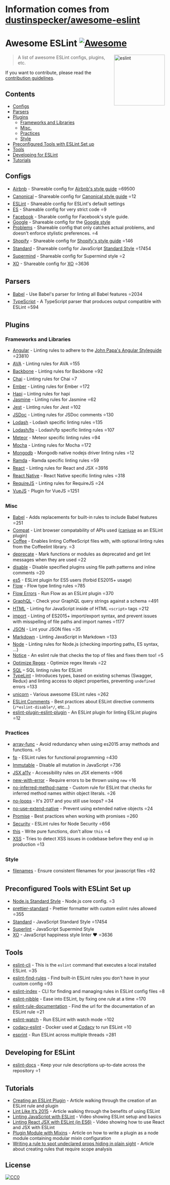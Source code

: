# Information comes from [dustinspecker/awesome-eslint](https://github.com/dustinspecker/awesome-eslint)
# Awesome ESLint [![Awesome](https://awesome.re/badge.svg)](https://awesome.re)

[<img src="http://eslint.org/img/logo.svg" width="160" align="right" alt="eslint">](http://eslint.org)

> A list of awesome ESLint configs, plugins, etc.

If you want to contribute, please read the [contribution guidelines](contributing.md).

## Contents

- [Configs](#configs)
- [Parsers](#parsers)
- [Plugins](#plugins)
  - [Frameworks and Libraries](#frameworks-and-libraries)
  - [Misc.](#misc)
  - [Practices](#practices)
  - [Style](#style)
- [Preconfigured Tools with ESLint Set up](#preconfigured-tools-with-eslint-set-up)
- [Tools](#tools)
- [Developing for ESLint](#developing-for-eslint)
- [Tutorials](#tutorials)

## Configs

- [Airbnb](https://github.com/airbnb/javascript/tree/master/packages/eslint-config-airbnb) - Shareable config for [Airbnb's style guide](https://github.com/airbnb/javascript) :star:69500
- [Canonical](https://github.com/gajus/eslint-config-canonical) – Shareable config for [Canonical style guide](https://github.com/gajus/canonical) :star:12
- [ESLint](https://github.com/eslint/eslint/tree/master/packages/eslint-config-eslint) - Shareable config for ESLint's default settings
- [ES](https://github.com/thenativeweb/eslint-config-es) - Shareable config for very strict code :star:9
- [Facebook](https://www.npmjs.com/package/eslint-config-fbjs) - Sharable config for Facebook's style guide.
- [Google](https://github.com/google/eslint-config-google) - Shareable config for the [Google style](http://google.github.io/styleguide/javascriptguide.xml)
- [Problems](https://github.com/RyanZim/eslint-config-problems) - Shareable config that only catches actual problems, and doesn't enforce stylistic preferences. :star:4
- [Shopify](https://github.com/Shopify/eslint-plugin-shopify) - Shareable config for [Shopify's style guide](https://github.com/Shopify/javascript) :star:146
- [Standard](https://github.com/feross/eslint-config-standard) - Shareable config for JavaScript [Standard Style](https://github.com/feross/standard) :star:17454
- [Supermind](https://github.com/supermind/eslint-config-supermind) - Shareable config for Supermind style :star:2
- [XO](https://github.com/sindresorhus/eslint-config-xo) - Shareable config for [XO](https://github.com/sindresorhus/xo) :star:3636

## Parsers

- [Babel](https://github.com/babel/babel-eslint) - Use Babel's parser for linting all Babel features :star:2034
- [TypeScript](https://github.com/eslint/typescript-eslint-parser) - A TypeScript parser that produces output compatible with ESLint :star:594

## Plugins

### Frameworks and Libraries

- [Angular](https://github.com/Gillespie59/eslint-plugin-angular) - Linting rules to adhere to the [John Papa's Angular Styleguide](https://github.com/johnpapa/angular-styleguide) :star:23810
- [AVA](https://github.com/sindresorhus/eslint-plugin-ava) - Linting rules for AVA :star:155
- [Backbone](https://github.com/ilyavolodin/eslint-plugin-backbone) - Linting rules for Backbone :star:92
- [Chai](https://github.com/turbo87/eslint-plugin-chai-expect) - Linting rules for Chai :star:7
- [Ember](https://github.com/netguru/eslint-plugin-ember) - Linting rules for Ember :star:172
- [Hapi](https://github.com/continuationlabs/eslint-plugin-hapi) – Linting rules for hapi
- [Jasmine](https://github.com/tlvince/eslint-plugin-jasmine) - Linting rules for Jasmine :star:62
- [Jest](https://github.com/jest-community/eslint-plugin-jest) - Linting rules for Jest :star:102
- [JSDoc](https://github.com/gajus/eslint-plugin-jsdoc) - Linting rules for JSDoc comments :star:130
- [Lodash](https://github.com/wix/eslint-plugin-lodash) - Lodash specific linting rules :star:135
- [Lodash/fp](https://github.com/jfmengels/eslint-plugin-lodash-fp) - Lodash/fp specific linting rules :star:107
- [Meteor](https://github.com/dferber90/eslint-plugin-meteor) - Meteor specific linting rules :star:94
- [Mocha](https://github.com/lo1tuma/eslint-plugin-mocha) - Linting rules for Mocha :star:172
- [Mongodb](https://github.com/nfroidure/eslint-plugin-mongodb) - Mongodb native nodejs driver linting rules :star:12
- [Ramda](https://github.com/ramda/eslint-plugin-ramda) - Ramda specific linting rules :star:59
- [React](https://github.com/yannickcr/eslint-plugin-react) - Linting rules for React and JSX :star:3916
- [React Native](https://github.com/Intellicode/eslint-plugin-react-native) - React Native specific linting rules :star:318
- [RequireJS](https://github.com/cvisco/eslint-plugin-requirejs) - Linting rules for RequireJS :star:24
- [VueJS](https://github.com/vuejs/eslint-plugin-vue) - Plugin for VueJS :star:1251

### Misc

- [Babel](https://github.com/babel/eslint-plugin-babel) - Adds replacements for built-in rules to include Babel features :star:251
- [Compat](https://github.com/amilajack/eslint-plugin-compat) - Lint browser compatability of APIs used ([caniuse](http://caniuse.com/#search=fetch) as an ESLint plugin)
- [Coffee](https://github.com/aminland/eslint-plugin-coffee) - Enables linting CoffeeScript files with, with optional linting rules from the Coffeelint library. :star:3
- [deprecate](https://github.com/AlexMost/eslint-plugin-deprecate) - Mark functions or modules as deprecated and get lint messages when they are used :star:22
- [disable](https://github.com/mradionov/eslint-plugin-disable) - Disable specified plugins using file path patterns and inline comments :star:20
- [es5](https://github.com/nkt/eslint-plugin-es5) - ESLint plugin for ES5 users (forbid ES2015+ usage)
- [Flow](https://github.com/gajus/eslint-plugin-flowtype) - Flow type linting rules :star:785
- [Flow Errors](https://github.com/amilajack/eslint-plugin-flowtype-errors) - Run Flow as an ESLint plugin :star:370
- [GraphQL](https://github.com/apollostack/eslint-plugin-graphql) - Check your GraphQL query strings against a schema :star:491
- [HTML](https://github.com/BenoitZugmeyer/eslint-plugin-html) - Linting for JavaScript inside of HTML `<script>` tags :star:212
- [import](https://github.com/benmosher/eslint-plugin-import) - Linting of ES2015+  import/export syntax, and prevent issues with misspelling of file paths and import names :star:1177
- [JSON](https://github.com/azeemba/eslint-plugin-json) - Lint your JSON files :star:35
- [Markdown](https://github.com/eslint/eslint-plugin-markdown) - Linting JavaScript in Markdown :star:133
- [Node](https://github.com/mysticatea/eslint-plugin-node) - Linting rules for Node.js (checking importing paths, ES syntax, ...)
- [Notice](https://github.com/nickdeis/eslint-plugin-notice) - An eslint rule that checks the top of files and fixes them too! :star:5
- [Optimize Regex](https://github.com/BrainMaestro/eslint-plugin-optimize-regex) - Optimize regex literals :star:22
- [SQL](https://github.com/gajus/eslint-plugin-sql) – SQL linting rules for ESLint
- [TypeLint](https://github.com/yarax/typelint) - Introduces types, based on existing schemas (Swagger, Redux) and linting access to object properties, preventing `undefined` errors :star:133
- [unicorn](https://github.com/sindresorhus/eslint-plugin-unicorn) - Various awesome ESLint rules :star:262
- [ESLint Comments](https://github.com/mysticatea/eslint-plugin-eslint-comments) - Best practices about ESLint directive comments (`/*eslint-disable*/`, etc...)
- [eslint-plugin-eslint-plugin](https://github.com/not-an-aardvark/eslint-plugin-eslint-plugin) - An ESLint plugin for linting ESLint plugins :star:12

### Practices

- [array-func](https://github.com/freaktechnik/eslint-plugin-array-func) - Avoid redundancy when using es2015 array methods and functions. :star:5
- [fp](https://github.com/jfmengels/eslint-plugin-fp) - ESLint rules for functional programming :star:430
- [Immutable](https://github.com/jhusain/eslint-plugin-immutable) - Disable all mutation in JavaScript :star:736
- [JSX a11y](https://github.com/evcohen/eslint-plugin-jsx-a11y) - Accessibility rules on JSX elements :star:906
- [new-with-error](https://github.com/Trott/eslint-plugin-new-with-error) - Require errors to be thrown using `new` :star:16
- [no-inferred-method-name](https://github.com/johnstonbl01/eslint-no-inferred-method-name) - Custom rule for ESLint that checks for inferred method names within object literals. :star:26
- [no-loops](https://github.com/buildo/eslint-plugin-no-loops) - It's 2017 and you still use loops? :star:34
- [no-use-extend-native](https://github.com/dustinspecker/eslint-plugin-no-use-extend-native) - Prevent using extended native objects :star:24
- [Promise](https://github.com/xjamundx/eslint-plugin-promise) - Best practices when working with promises :star:260
- [Security](https://github.com/nodesecurity/eslint-plugin-security) - ESLint rules for Node Security :star:656
- [this](https://github.com/matijs/eslint-plugin-this) - Write pure functions, don't allow `this` :star:4
- [XSS](https://github.com/Rantanen/eslint-plugin-xss) - Tries to detect XSS issues in codebase before they end up in production :star:13

### Style

- [filenames](https://github.com/selaux/eslint-plugin-filenames) - Ensure consistent filenames for your javascript files :star:92

## Preconfigured Tools with ESLint Set up

- [Node.js Standard Style](https://github.com/geek/node-style) - Node.js core config. :star:3
- [prettier-standard](https://github.com/sheerun/prettier-standard) - Prettier formatter with custom eslint rules allowed :star:355
- [Standard](https://github.com/feross/standard) - JavaScript Standard Style :star:17454
- [Superlint](https://github.com/supermind/superlint) - JavaScript Supermind Style
- [XO](https://github.com/sindresorhus/xo) - JavaScript happiness style linter ❤️ :star:3636

## Tools

- [eslint-cli](https://github.com/eslint/eslint-cli) - This is the `eslint` command that executes a local installed ESLint. :star:35
- [eslint-find-rules](https://github.com/sarbbottam/eslint-find-rules) - Find built-in ESLint rules you don't have in your custom config :star:93
- [eslint-index](https://github.com/wagerfield/eslint-index) - CLI for finding and managing rules in ESLint config files :star:8
- [eslint-nibble](https://github.com/IanVS/eslint-nibble) - Ease into ESLint, by fixing one rule at a time :star:170
- [eslint-rule-documentation](https://github.com/jfmengels/eslint-rule-documentation) - Find the url for the documentation of an ESLint rule :star:21
- [eslint-watch](https://github.com/rizowski/eslint-watch) - Run ESLint with watch mode :star:102
- [codacy-eslint](https://github.com/codacy/codacy-eslint) - Docker used at [Codacy](https://www.codacy.com) to run ESLint :star:10
- [esprint](https://github.com/pinterest/esprint) - Run ESLint across multiple threads :star:281

## Developing for ESLint

- [eslint-docs](https://github.com/j-f1/eslint-docs) - Keep your rule descriptions up-to-date across the repository :star:1

## Tutorials

- [Creating an ESLint Plugin](https://medium.com/tumblbug-engineering/creating-an-eslint-plugin-87f1cb42767f) - Article walking through the creation of an ESLint rule and plugin
- [Lint Like It’s 2015](https://medium.com/@dan_abramov/lint-like-it-s-2015-6987d44c5b48#.5p3yk0b03) - Article walking through the benefits of using ESLint
- [Linting JavaScript with ESLint](https://egghead.io/lessons/javascript-linting-javascript-with-eslint) - Video showing ESLint setup and basics
- [Linting React JSX with ESLint (in ES6)](https://egghead.io/lessons/react-linting-react-jsx-with-eslint-in-es6) - Video showing how to use React and JSX with ESLint
- [Plugin Module with Mixins](https://akullpp.com/eslint-integration) - Article on how to write a plugin as a node module containing modular mixin configuration
- [Writing a rule to spot undeclared props hiding in plain sight](http://blog.cowchimp.com/writing-a-custom-eslint-rule-to-spot-undeclared-props/) - Article about creating rules that require scope analysis

## License

[![CC0](https://i.creativecommons.org/p/zero/1.0/88x31.png)](https://creativecommons.org/publicdomain/zero/1.0/)

